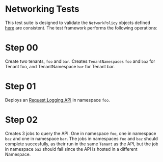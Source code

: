 # Networking Tests

This test suite is designed to validate the `NetworkPolicy` objects defined [here](docs/networkpolicy.md) are consistent. The test framework performs the following operations:

# Step 00

Create two tenants, `foo` and `bar`. Creates `TenantNamespaces` `foo` and `baz` for Tenant foo, and TenantNamespace `bar` for Tenant bar.

# Step 01

Deploys an [Request Logging API](https://github.com/runyontr/request-log) in namespace `foo`.

# Step 02

Creates 3 jobs to query the API. One in namespace `foo`, one in namespace `baz` and one in namespace `bar`. The jobs in namespaces `foo` and `baz` should complete succesfully, as their run in the same `Tenant` as the API, but the job in namespace `baz` should fail since the API is hosted in a different Namespace.
